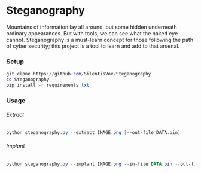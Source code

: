 # Steganography

Mountains of information lay all around, but some hidden underneath ordinary appearances. But with tools, we can see what the naked eye cannot. Steganography is a must-learn concept for those following the path of cyber security; this project is a tool to learn and add to that arsenal.

### Setup

```powershell
git clone https://github.com/SilentisVox/Steganography
cd Steganography
pip install -r requirements.txt
```

### Usage

###### Extract
```powershell
python steganography.py --extract IMAGE.png [--out-file DATA.bin]
```

###### Implant
```powershell
python steganography.py --implant IMAGE.png --in-file DATA.bin --out-file NEW.png
```